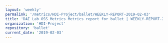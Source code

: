 ```yaml
---
layout: 'weekly'
permalink: '/metrics/HDI-Project/ballet/WEEKLY-REPORT-2019-02-03'
title: 'DAI Lab OSS Metrics Metrics report for ballet | WEEKLY-REPORT-2019-02-03'
organization: 'HDI-Project'
repository: 'ballet'
current_date: '2019-02-03'
---
```

